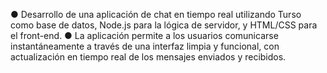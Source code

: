 ●	Desarrollo de una aplicación de chat en tiempo real utilizando Turso como base de datos, Node.js para la lógica de servidor, y HTML/CSS para el front-end. 
●	La aplicación permite a los usuarios comunicarse instantáneamente a través de una interfaz limpia y funcional, con actualización en tiempo real de los mensajes enviados y recibidos.

